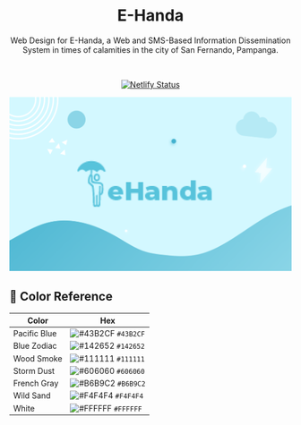 <center>
<h1 align="center">E-Handa</h1>

<p align="center">  
Web Design for E-Handa, a Web and SMS-Based Information Dissemination System in times of calamities in the city of San Fernando, Pampanga.
</p>

</br>

<p align="center">
  <a href="https://app.netlify.com/sites/e-handa/deploys" target="_blank">
    <img src="https://api.netlify.com/api/v1/badges/12b13be9-a8eb-4734-93d7-28cc3c716952/deploy-status" alt="Netlify Status" />
  </a>
</p>

<p align="center">
<img src="assets/images/Cover.png">
</p>
</center>

## 🎨 Color Reference

| Color          | Hex                                                                |
| -------------- | ------------------------------------------------------------------ |
| Pacific Blue   | ![#43B2CF](https://via.placeholder.com/10/43B2CF?text=+) `#43B2CF` |
| Blue Zodiac    | ![#142652](https://via.placeholder.com/10/142652?text=+) `#142652` |
| Wood Smoke     | ![#111111](https://via.placeholder.com/10/111111?text=+) `#111111` |
| Storm Dust     | ![#606060](https://via.placeholder.com/10/606060?text=+) `#606060` |
| French Gray    | ![#B6B9C2](https://via.placeholder.com/10/B6B9C2?text=+) `#B6B9C2` |
| Wild Sand      | ![#F4F4F4](https://via.placeholder.com/10/F4F4F4?text=+) `#F4F4F4` |
| White          | ![#FFFFFF](https://via.placeholder.com/10/FFFFFF?text=+) `#FFFFFF` |
